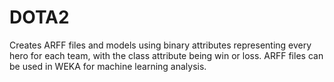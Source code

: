 # DOTA2

Creates ARFF files and models using binary attributes representing every hero for each team, with the class attribute being win or loss. ARFF files can be used in WEKA for machine learning analysis. 
